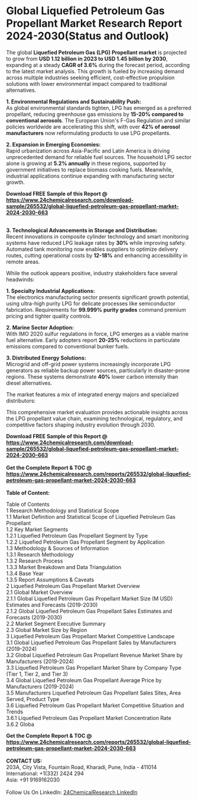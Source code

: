 <h1>Global Liquefied Petroleum Gas Propellant Market Research Report 2024-2030(Status and Outlook)</h1><p>The global <strong>Liquefied Petroleum Gas (LPG) Propellant market</strong> is projected to grow from <strong>USD 1.12 billion in 2023 to USD 1.45 billion by 2030</strong>, expanding at a steady <strong>CAGR of 3.6%</strong> during the forecast period, according to the latest market analysis. This growth is fueled by increasing demand across multiple industries seeking efficient, cost-effective propulsion solutions with lower environmental impact compared to traditional alternatives.</p><p><strong>1. Environmental Regulations and Sustainability Push:</strong><br>
As global environmental standards tighten, LPG has emerged as a preferred propellant, reducing greenhouse gas emissions by <strong>15-20% compared to conventional aerosols</strong>. The European Union's F-Gas Regulation and similar policies worldwide are accelerating this shift, with over <strong>42% of aerosol manufacturers</strong> now reformulating products to use LPG propellants.</p><p><strong>2. Expansion in Emerging Economies:</strong><br>
Rapid urbanization across Asia-Pacific and Latin America is driving unprecedented demand for reliable fuel sources. The household LPG sector alone is growing at <strong>5.2% annually</strong> in these regions, supported by government initiatives to replace biomass cooking fuels. Meanwhile, industrial applications continue expanding with manufacturing sector growth.</p><div><b>Download FREE Sample of this Report @ 
            <a href="https://www.24chemicalresearch.com/download-sample/265532/global-liquefied-petroleum-gas-propellant-market-2024-2030-663">
            https://www.24chemicalresearch.com/download-sample/265532/global-liquefied-petroleum-gas-propellant-market-2024-2030-663</a></b></div><br><p><strong>3. Technological Advancements in Storage and Distribution:</strong><br>
Recent innovations in composite cylinder technology and smart monitoring systems have reduced LPG leakage rates by <strong>30%</strong> while improving safety. Automated tank monitoring now enables suppliers to optimize delivery routes, cutting operational costs by <strong>12-18%</strong> and enhancing accessibility in remote areas.</p><p>While the outlook appears positive, industry stakeholders face several headwinds:</p><p><strong>1. Specialty Industrial Applications:</strong><br>
The electronics manufacturing sector presents significant growth potential, using ultra-high purity LPG for delicate processes like semiconductor fabrication. Requirements for <strong>99.999% purity grades</strong> command premium pricing and tighter quality controls.</p><p><strong>2. Marine Sector Adoption:</strong><br>
With IMO 2020 sulfur regulations in force, LPG emerges as a viable marine fuel alternative. Early adopters report <strong>20-25%</strong> reductions in particulate emissions compared to conventional bunker fuels.</p><p><strong>3. Distributed Energy Solutions:</strong><br>
Microgrid and off-grid power systems increasingly incorporate LPG generators as reliable backup power sources, particularly in disaster-prone regions. These systems demonstrate <strong>40%</strong> lower carbon intensity than diesel alternatives.</p><p>The market features a mix of integrated energy majors and specialized distributors:</p><p>This comprehensive market evaluation provides actionable insights across the LPG propellant value chain, examining technological, regulatory, and competitive factors shaping industry evolution through 2030.</p><div><b>Download FREE Sample of this Report @ 
            <a href="https://www.24chemicalresearch.com/download-sample/265532/global-liquefied-petroleum-gas-propellant-market-2024-2030-663">
            https://www.24chemicalresearch.com/download-sample/265532/global-liquefied-petroleum-gas-propellant-market-2024-2030-663</a></b></div><br><div><b>Get the Complete Report & TOC @ 
            <a href="https://www.24chemicalresearch.com/reports/265532/global-liquefied-petroleum-gas-propellant-market-2024-2030-663">
            https://www.24chemicalresearch.com/reports/265532/global-liquefied-petroleum-gas-propellant-market-2024-2030-663</a></b></div><br>
            <b>Table of Content:</b><p>Table of Contents<br />
1 Research Methodology and Statistical Scope<br />
1.1 Market Definition and Statistical Scope of Liquefied Petroleum Gas Propellant<br />
1.2 Key Market Segments<br />
1.2.1 Liquefied Petroleum Gas Propellant Segment by Type<br />
1.2.2 Liquefied Petroleum Gas Propellant Segment by Application<br />
1.3 Methodology & Sources of Information<br />
1.3.1 Research Methodology<br />
1.3.2 Research Process<br />
1.3.3 Market Breakdown and Data Triangulation<br />
1.3.4 Base Year<br />
1.3.5 Report Assumptions & Caveats<br />
2 Liquefied Petroleum Gas Propellant Market Overview<br />
2.1 Global Market Overview<br />
2.1.1 Global Liquefied Petroleum Gas Propellant Market Size (M USD) Estimates and Forecasts (2019-2030)<br />
2.1.2 Global Liquefied Petroleum Gas Propellant Sales Estimates and Forecasts (2019-2030)<br />
2.2 Market Segment Executive Summary<br />
2.3 Global Market Size by Region<br />
3 Liquefied Petroleum Gas Propellant Market Competitive Landscape<br />
3.1 Global Liquefied Petroleum Gas Propellant Sales by Manufacturers (2019-2024)<br />
3.2 Global Liquefied Petroleum Gas Propellant Revenue Market Share by Manufacturers (2019-2024)<br />
3.3 Liquefied Petroleum Gas Propellant Market Share by Company Type (Tier 1, Tier 2, and Tier 3)<br />
3.4 Global Liquefied Petroleum Gas Propellant Average Price by Manufacturers (2019-2024)<br />
3.5 Manufacturers Liquefied Petroleum Gas Propellant Sales Sites, Area Served, Product Type<br />
3.6 Liquefied Petroleum Gas Propellant Market Competitive Situation and Trends<br />
3.6.1 Liquefied Petroleum Gas Propellant Market Concentration Rate<br />
3.6.2 Globa</p><div><b>Get the Complete Report & TOC @ 
            <a href="https://www.24chemicalresearch.com/reports/265532/global-liquefied-petroleum-gas-propellant-market-2024-2030-663">
            https://www.24chemicalresearch.com/reports/265532/global-liquefied-petroleum-gas-propellant-market-2024-2030-663</a></b></div><br><b>CONTACT US:</b><br>
            203A, City Vista, Fountain Road, Kharadi, Pune, India - 411014<br>
            International: +1(332) 2424 294<br>
            Asia: +91 9169162030 <br><br>
            Follow Us On LinkedIn: <a href="https://www.linkedin.com/company/24chemicalresearch/">24ChemicalResearch LinkedIn</a>